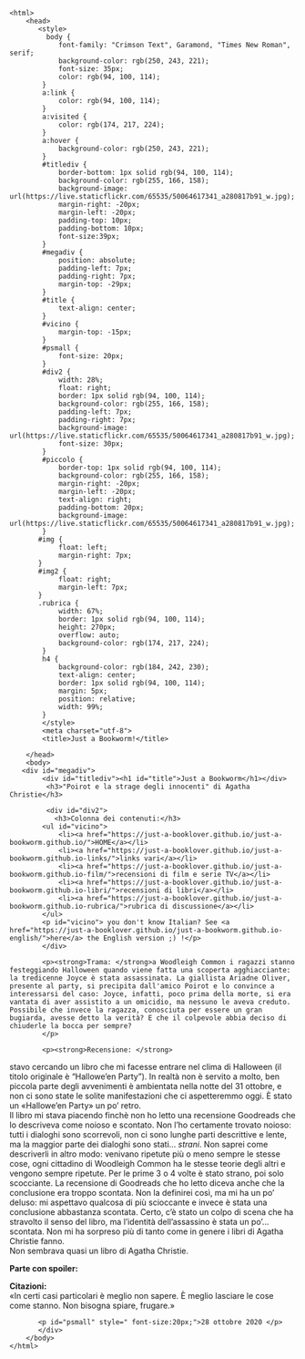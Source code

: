 <!DOCTYPE html>
	<html>
	    <head>
	       <style>
	         body {
	            font-family: "Crimson Text", Garamond, "Times New Roman", serif;
	            background-color: rgb(250, 243, 221);
	            font-size: 35px;
	            color: rgb(94, 100, 114);
	        }
	        a:link {
	            color: rgb(94, 100, 114);
	        }
	        a:visited {
	            color: rgb(174, 217, 224);
	        }
	        a:hover {
	            background-color: rgb(250, 243, 221);
	        }
	        #titlediv {
	            border-bottom: 1px solid rgb(94, 100, 114);
	            background-color: rgb(255, 166, 158);
	            background-image: url(https://live.staticflickr.com/65535/50064617341_a280817b91_w.jpg);
	            margin-right: -20px;
	            margin-left: -20px;
	            padding-top: 10px;
	            padding-bottom: 10px;
	            font-size:39px;
	        }
	        #megadiv {
	            position: absolute;
	            padding-left: 7px;
	            padding-right: 7px;
	            margin-top: -29px;
	        }
	        #title {
	            text-align: center;
	        }
	        #vicino {
	            margin-top: -15px;
	        }
	        #psmall {
	            font-size: 20px;
	        }
	        #div2 {
	            width: 28%;
	            float: right;
	            border: 1px solid rgb(94, 100, 114);
	            background-color: rgb(255, 166, 158);
	            padding-left: 7px;
	            padding-right: 7px;
	            background-image: url(https://live.staticflickr.com/65535/50064617341_a280817b91_w.jpg);
	            font-size: 30px;
	        }
	        #piccolo {
	            border-top: 1px solid rgb(94, 100, 114);
	            background-color: rgb(255, 166, 158);
	            margin-right: -20px;
	            margin-left: -20px;
	            text-align: right;
	            padding-bottom: 20px;
	            background-image: url(https://live.staticflickr.com/65535/50064617341_a280817b91_w.jpg);
	        }
	       #img {
	            float: left;
	            margin-right: 7px;
	       }
	       #img2 {
	            float: right;
	            margin-left: 7px;
	       }
	       .rubrica {
	            width: 67%;
	            border: 1px solid rgb(94, 100, 114);
	            height: 270px;
	            overflow: auto;
	            background-color: rgb(174, 217, 224);
	        }
	        h4 {
	            background-color: rgb(184, 242, 230);
	            text-align: center;
	            border: 1px solid rgb(94, 100, 114);
	            margin: 5px;
	            position: relative;
	            width: 99%;
	        }
	        </style>
	        <meta charset="utf-8">
	        <title>Just a Bookworm!</title>
	       
	    </head>
	    <body>
	   <div id="megadiv">
	        <div id="titlediv"><h1 id="title">Just a Bookworm</h1></div>
	         <h3>"Poirot e la strage degli innocenti" di Agatha Christie</h3>
	        
	         <div id="div2">
	           <h3>Colonna dei contenuti:</h3>
	        <ul id="vicino">
	            <li><a href="https://just-a-booklover.github.io/just-a-bookworm.github.io/">HOME</a></li>
	            <li><a href="https://just-a-booklover.github.io/just-a-bookworm.github.io-links/">links vari</a></li>
	            <li><a href="https://just-a-booklover.github.io/just-a-bookworm.github.io-film/">recensioni di film e serie TV</a></li>
	            <li><a href="https://just-a-booklover.github.io/just-a-bookworm.github.io-libri/">recensioni di libri</a></li>
	            <li><a href="https://just-a-booklover.github.io/just-a-bookworm.github.io-rubrica/">rubrica di discussione</a></li>
	        </ul>
	        <p id="vicino"> you don't know Italian? See <a href="https://just-a-booklover.github.io/just-a-bookworm.github.io-english/">here</a> the English version ;) !</p>
	        </div>
	
	        <p><strong>Trama: </strong>a Woodleigh Common i ragazzi stanno festeggiando Halloween quando viene fatta una scoperta agghiacciante: la tredicenne Joyce è stata assassinata. La giallista Ariadne Oliver, presente al party, si precipita dall'amico Poirot e lo convince a interessarsi del caso: Joyce, infatti, poco prima della morte, si era vantata di aver assistito a un omicidio, ma nessuno le aveva creduto. Possibile che invece la ragazza, conosciuta per essere un gran bugiarda, avesse detto la verità? E che il colpevole abbia deciso di chiuderle la bocca per sempre?
	        </p>
	        
	        <p><strong>Recensione: </strong> 
stavo cercando un libro che mi facesse entrare nel clima di Halloween (il titolo originale è “Hallowe’en Party”). In realtà non è servito a molto, ben piccola parte degli avvenimenti è ambientata nella notte del 31 ottobre, e non ci sono state le solite manifestazioni che ci aspetteremmo oggi. È stato un «Hallowe’en Party» un po’ retro.  <br>
Il libro mi stava piacendo finchè non ho letto una recensione Goodreads che lo descriveva come noioso e scontato. Non l’ho certamente trovato noioso: tutti i dialoghi sono scorrevoli, non ci sono lunghe parti descrittive e lente, ma la maggior parte dei dialoghi sono stati… <em>strani</em>. Non saprei come descriverli in altro modo: venivano ripetute più o meno sempre le stesse cose, ogni cittadino di Woodleigh Common ha le stesse teorie degli altri e vengono sempre ripetute. Per le prime 3 o 4 volte è stato strano, poi solo scocciante.
La recensione di Goodreads che ho letto diceva anche che la conclusione era troppo scontata. Non la definirei così, ma mi ha un po’ deluso: mi aspettavo qualcosa di più scioccante e invece è stata una conclusione abbastanza scontata. Certo, c’è stato un colpo di scena che ha stravolto il senso del libro, ma l’identità dell’assassino è stata un po’… scontata. Non mi ha sorpreso più di tanto come in genere i libri di Agatha Christie fanno. <br>
Non sembrava quasi un libro di Agatha Christie.
</p>
	 
<p><strong>Parte con spoiler: </strong>
</p>

<p><strong>Citazioni: </strong> <br>
«In certi casi particolari è meglio non sapere. È meglio lasciare le cose come stanno. Non bisogna spiare, frugare.»
</p>

	
	       <p id="psmall" style=" font-size:20px;">28 ottobre 2020 </p>
	       </div>
	    </body>
	</html>
